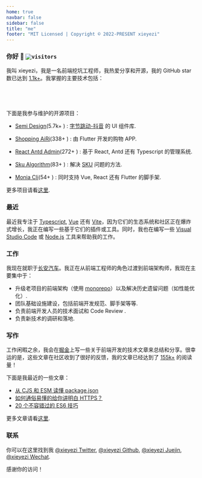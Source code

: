 ```yaml
---
home: true
navbar: false
sidebar: false
title: "me"
footer: "MIT Licensed | Copyright © 2022-PRESENT xieyezi"
---
```


<Head />
   
### 你好 👋 <code>![visitors](https://visitor-badge.glitch.me/badge?page_id=xieyezi.xieyezi)</code>

我叫 xieyezi，我是一名前端挖坑工程师，我热爱分享和开源，我的 GitHub star 数已达到 [1.1k+]()。我掌握的主要技术包括：

<code><span class="i-logos-javascript inline-block text-lg" /> </code>
<code><span class="i-logos-typescript-icon inline-block text-lg" /> </code>
<code><span class="i-logos-es6 inline-block text-lg" /> </code>
<code><span class="i-logos-vueuse inline-block text-lg" /> </code>
<code><span class="i-logos-react inline-block text-lg" /> </code>
<code><span class="i-logos-vitejs inline-block text-lg" /> </code>
<code><span class="i-logos-nodejs inline-block text-lg" /> </code>

下面是我参与维护的开源项目：

- [Semi Design](https://github.com/DouyinFE/semi-design.git)(5.7k+ <span class="i-carbon-star-filled inline-block text-xs" />) : [字节跳动-抖音](https://www.bytedance.com/en/) 的 UI 组件库.
- [Shopping AiRi](https://github.com/xieyezi/flutter-shopping-AiRi.git)(338+ <span class="i-carbon-star-filled inline-block text-xs" />) : 由 Flutter 开发的购物 APP.

- [React Antd Admin](https://github.com/WinmezzZ/react-antd-admin.git)(272+ <span class="i-carbon-star-filled inline-block text-xs" />) : 基于 React, Antd 还有 Typescript 的管理系统.

- [ Sku Algorithm](https://github.com/xieyezi/sku-algorithm.git)(83+ <span class="i-carbon-star-filled inline-block text-xs" />) : 解决 [SKU](https://zh.wikipedia.org/wiki/%E5%AD%98%E8%B4%A7%E5%8D%95%E4%BD%8D) 问题的方法.

- [ Monia Cli](https://github.com/xieyezi/monia-cli.git)(54+ <span class="i-carbon-star-filled inline-block text-xs" />) : 同时支持 Vue, React 还有 Flutter 的脚手架.

更多项目请看[这里](https://github.com/xieyezi).

### 最近

最近我专注于 [Typescript](https://www.typescriptlang.org/), [Vue](https://vuejs.org/) 还有 [Vite](https://vitejs.dev/)，因为它们的生态系统和社区正在爆炸式增长，我正在编写一些基于它们的插件或工具。同时，我也在编写一些 [Visual Studio Code](https://marketplace.visualstudio.com/items?itemName=xieyezi.incall-package-template) 或 [Node.js](https://www.npmjs.com/package/genji-es) 工具来帮助我的工作。

### 工作

我现在就职于[长安汽车](https://www.changan.com.cn/)。我正在从前端工程师的角色过渡到前端架构师，我现在主要集中于：

- 升级老项目的前端架构（使用 [monorepo](https://en.wikipedia.org/wiki/Monorepo)）以及解决历史遗留问题（如性能优化）.
- 团队基础设施建设，包括前端开发规范、脚手架等等.
- 负责前端开发人员的技术面试和 Code Review .
- 负责新技术的调研和落地.

### 写作

工作闲暇之余，我会在[掘金](https://juejin.cn/user/4248168660738606/posts)上写一些关于前端开发的技术文章来总结和分享。很幸运的是，这些文章在社区收到了很好的反馈，我的文章已经达到了 [155k+](https://juejin.cn/user/4248168660738606/posts) 的阅读量！

下面是我最近的一些文章：

- [从 CJS 和 ESM 读懂 package.json](https://juejin.cn/post/7087083454059249701)<code><span class="i-icon-park-outline-chinese-one inline-block text-sm" /> </code>
- [如何通俗易懂的给你讲明白 HTTPS？](https://juejin.cn/post/6955767063524671524)<code><span class="i-icon-park-outline-chinese-one inline-block text-sm" /> </code>
- [20 个不容错过的 ES6 技巧](https://juejin.cn/post/7083145771461115941)<code><span class="i-icon-park-outline-chinese-one inline-block text-sm" /> </code>

更多文章请看[这里](/article/javascript原型与原型链的深度解析.md).

### 联系

你可以在这里找到我 [@xieyezi Twitter](https://twitter.com/xieyezi), [@xieyezi Github](https://github.com/xieyezi), [@xieyezi Juejin](https://juejin.cn/user/4248168660738606/posts), [@xieyezi Wechat](https://s2.loli.net/2022/04/25/WaQPSAmdbnEwLVu.jpg).

感谢你的访问！

<style>
main {
  padding-top: 1rem !important;
}
.home-content {
  margin: 0 auto !important;
  padding: 0 1.5rem 4rem !important;
  max-width: 48rem !important;
}
</style>
